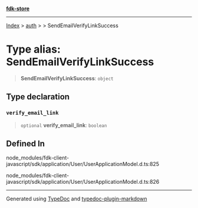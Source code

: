 [**fdk-store**](../../../README.md)
***

[Index](../../../API.md) > [auth](../../README.md) > [<internal>](../README.md) > SendEmailVerifyLinkSuccess

# Type alias: SendEmailVerifyLinkSuccess

> **SendEmailVerifyLinkSuccess**: `object`

## Type declaration

### `verify_email_link`

> `optional` **verify\_email\_link**: `boolean`

## Defined In

node\_modules/fdk-client-javascript/sdk/application/User/UserApplicationModel.d.ts:825

node\_modules/fdk-client-javascript/sdk/application/User/UserApplicationModel.d.ts:826

***
Generated using [TypeDoc](https://typedoc.org/) and [typedoc-plugin-markdown](https://www.npmjs.com/package/typedoc-plugin-markdown)
